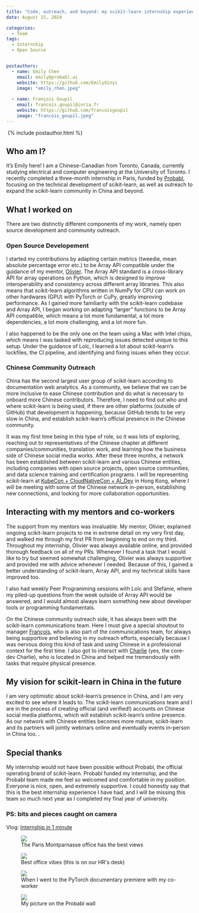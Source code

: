 ```yaml
---
title: "Code, outreach, and beyond: my scikit-learn internship experience"
date: August 15, 2024

categories:
  - Team
tags:
  - Internship
  - Open Source


postauthors:
  - name: Emily Chen
    email: emily@probabl.ai
    website: https://github.com/EmilyXinyi 
    image: "emily_chen.jpeg"
    
  - name: François Goupil
    email: francois.goupil@inria.fr
    website: https://github.com/francoisgoupil
    image: "francois_goupil.jpeg"
---
```

<div>
  <img src="/assets/images/posts_images/{{ page.featured-image }}" alt="">
  {% include postauthor.html %}
</div>

## Who am I? 

It’s Emily here! I am a Chinese-Canadian from Toronto, Canada, currently studying electrical and computer engineering at the University of Toronto. I recently completed a three-month internship in Paris, funded by [Probabl](https://probabl.ai/), focusing on the technical development of scikit-learn, as well as outreach to expand the scikit-learn community in China and beyond. 


## What I worked on

There are two distinctly different components of my work, namely open source development and community outreach. 

### Open Source Developement

I started my contributions by adapting certain metrics (tweedie, mean absolute percentage error etc.) to be Array API compatible under the guidance of my mentor, [Olivier](https://github.com/ogrisel). The Array API standard is a cross-library API for array operations on Python, which is designed to improve interoperability and consistency across different array libraries. This also means that scikit-learn algorithms written in NumPy for CPU can work on other hardwares (GPU) with PyTorch or CuPy, greatly improving performance. As I gained more familiarity with the scikit-learn codebase and Array API, I began working on adapting “larger” functions to be Array API compatible, which means a lot more fundamental, a lot more dependencies, a lot more challenging, and a lot more fun. 

I also happened to be the only one on the team using a Mac with Intel chips, which means I was tasked with reproducing issues detected unique to this setup. Under the guidance of Loïc, I learned a lot about scikit-learn’s lockfiles, the CI pipeline, and identifying and fixing issues when they occur. 

### Chinese Community Outreach

China has the second largest user group of scikit-learn according to documentation web analytics. As a community, we believe that we can be more inclusive to ease Chinese contribution and do what is necessary to onboard more Chinese contributors. Therefore, I need to find out who and where scikit-learn is being used, if there are other platforms (outside of GitHub) that development is happening, because GitHub tends to be very slow in China, and establish scikit-learn’s official presence in the Chinese community. 

It was my first time being in this type of role, so it was lots of exploring, reaching out to representatives of the Chinese chapter at different companies/communities, translation work, and learning how the business side of Chinese social media works. After these three months, a network has been established between scikit-learn and various Chinese entities, including companies with open source projects, open source communities, and data science training and certification programs. I will be representing scikit-learn at [KubeCon + CloudNativeCon + AI_Dev](https://events.linuxfoundation.org/kubecon-cloudnativecon-open-source-summit-ai-dev-china/) in Hong Kong, where I will be meeting with some of the Chinese network in-person, establishing new connections, and looking for more collaboration opportunities. 


## Interacting with my mentors and co-workers 

The support from my mentors was invaluable. My mentor, Olivier, explained ongoing scikit-learn projects to me in extreme detail on my very first day, and walked me through my first PR from beginning to end on my third. Throughout my internship, Olivier was always available online, and provided thorough feedback on all of my PRs. Whenever I found a task that I would like to try but seemed somewhat challenging, Olivier was always supportive and provided me with advice whenever I needed. Because of this, I gained a better understanding of scikit-learn, Array API, and my technical skills have improved too. 

I also had weekly Peer Programming sessions with Loïc and Stefanie, where my piled-up questions from the week outside of Array API would be answered, and I would almost always learn something new about developer tools or programming fundamentals. 

On the Chinese community outreach side, it has always been with the scikit-learn communications team. Here I must give a special shoutout to manager [François](https://www.linkedin.com/in/françois-goupil/), who is also part of the communications team, for always being supportive and believing in my outreach efforts, especially because I was nervous doing this kind of task and using Chinese in a professional context for the first time. I also got to interact with [Charlie](https://charlie-xiao.github.io/) (yes, the core-dev Charlie), who is located in China and helped me tremendously with tasks that require physical presence. 


## My vision for scikit-learn in China in the future

I am very optimistic about scikit-learn’s presence in China, and I am very excited to see where it leads to. The scikit-learn communications team and I are in the process of creating official (and verified!) accounts on Chinese social media platforms, which will establish scikit-learn’s online presence. As our network with Chinese entities becomes more mature, scikit-learn and its partners will jointly webinars online and eventually events in-person in China too. .


## Special thanks 

My internship would not have been possible without Probabl, the official operating brand of scikit-learn. Probabl funded my internship, and the Probabl team made me feel so welcomed and comfortable in my position. Everyone is nice, open, and extremely supportive. I could honestly say that this is the best internship experience I have had, and I will be missing this team so much next year as I completed my final year of university. 

### PS: bits and pieces caught on camera 
Vlog: [Internship in 1 minute](https://www.tiktok.com/t/ZGe363yG4/)

<figure>
 <img src="/assets/images/posts_images/paris_office_view.JPG" max-width="20%" max-height="20%" />
 <figcaption>
 The Paris Montparnasse office has the best views
 </figcaption>
</figure>

<figure>
 <img src="/assets/images/posts_images/polaroid.png" max-width="20%" max-height="20%" />
 <figcaption>
 Best office vibes (this is on our HR's desk)
 </figcaption>
</figure>

<figure>
 <img src="/assets/images/posts_images/pytorch_premier.png" max-width="20%" max-height="20%" />
 <figcaption>
 When I went to the PyTorch documentary premiere with my co-worker
 </figcaption>
</figure>

<figure>
 <img src="/assets/images/posts_images/pic_on_probabl_wall.png" max-width="20%" max-height="20%" />
 <figcaption>
 My picture on the Probabl wall 
 </figcaption>
</figure>
